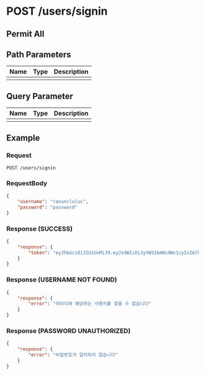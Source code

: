 # POST /users/signin
## Permit All
## Path Parameters

| Name | Type | Description |
| --- | --- | --- |
|  |  |  |

## Query Parameter

| Name | Type | Description |
| --- | --- | --- |
|  |  |  |

## Example

### Request

```
POST /users/signin
```

### RequestBody

```json
{
    "username": "ranunclulus",
    "password": "password"
}
```

### Response (SUCCESS)

```json
{
    "response": {
        "token": "eyJhbGciOiJIUzUxMiJ9.eyJzdWIiOiJyYW51bmNsdWx1cyIsImlhdCI6MTY5MTA0MDM5MSwiZXhwIjoxNjkxMDQxMzkxfQ.7QrI1ho_DnqHMzDMoUSAwFSe2h5USvxCFlxY44I808JkaTJwcGYc8Nsnkfv7PU0eVAwxDjDPV4t8awG7bRvXRg"
    }
}
```

### Response (USERNAME NOT FOUND)

```json
{
    "response": {
        "error": "아이디에 해당하는 사용자를 찾을 수 없습니다"
    }
}
```

### Response (PASSWORD UNAUTHORIZED)

```json
{
    "response": {
        "error": "비밀번호가 일치하지 않습니다"
    }
}
```